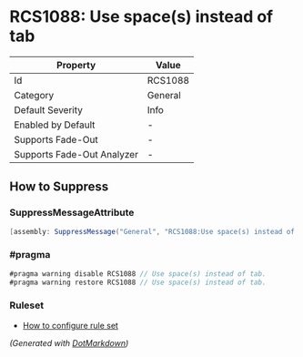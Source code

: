 # RCS1088: Use space\(s\) instead of tab

| Property                    | Value   |
| --------------------------- | ------- |
| Id                          | RCS1088 |
| Category                    | General |
| Default Severity            | Info    |
| Enabled by Default          | \-      |
| Supports Fade\-Out          | \-      |
| Supports Fade\-Out Analyzer | \-      |

## How to Suppress

### SuppressMessageAttribute

```csharp
[assembly: SuppressMessage("General", "RCS1088:Use space(s) instead of tab.", Justification = "<Pending>")]
```

### \#pragma

```csharp
#pragma warning disable RCS1088 // Use space(s) instead of tab.
#pragma warning restore RCS1088 // Use space(s) instead of tab.
```

### Ruleset

* [How to configure rule set](../HowToConfigureAnalyzers.md)

*\(Generated with [DotMarkdown](http://github.com/JosefPihrt/DotMarkdown)\)*